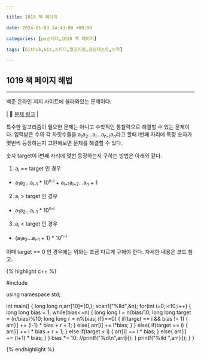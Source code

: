 ```yaml
---

title: 1019 책 페이지

date: 2024-01-03 14:43:00 +09:00

categories: [ps스터디,1019 책 페이지]

tags: [Github,Git,스터디,알고리즘,코딩테스트,수학]

---
```


## 1019 책 페이지 해법
---
백준 온라인 저지 사이트에 올라와있는 문제이다.

| :link:  [문제 링크](https://www.acmicpc.net/problem/1019)  |

특수한 알고리즘이 필요한 문제는 아니고 수학적인 통찰력으로 해결할 수 있는 문제이다. 입력받은 수의 각 자릿수들을 a<sub>1</sub>a<sub>2</sub>...a<sub>i</sub>...a<sub>n-1</sub>a<sub>n</sub>라고 할때 i번째 자리에 특정 숫자가 몇번씩 등장하는지 고민해보면 문제를 해결할 수 있다.

숫자 target이 i번째 자리에 몇번 등장하는지 구하는 방법은 아래와 같다.

1) a<sub>i</sub> == target 인 경우
-  a<sub>1</sub>a<sub>2</sub>...a<sub>i-1</sub> * 10<sup>n-i</sup> + a<sub>i+1</sub>a<sub>i+2</sub>...a<sub>n</sub> + 1

2) a<sub>i</sub> > target 인 경우
- a<sub>1</sub>a<sub>2</sub>...a<sub>i-1</sub> * 10<sup>n-i</sup>

3) a<sub>i</sub> < target 인 경우
- (a<sub>1</sub>a<sub>2</sub>...a<sub>i-1</sub> + 1) * 10<sup>n-i</sup>

이때 target == 0 인 경우에는 위와는 조금 다르게 구해야 한다. 자세한 내용은 코드 참고.

{% highlight c++ %}

#include<cstdio>

using namespace std;

int main()
{
	long long n,arr[10]={0,};
	scanf("%lld",&n);
	for(int i=0;i<10;i++)
	{
		long long bias = 1;
		while(bias<=n)
		{
			long long l = n/bias/10;
			long long target = (n/bias)%10;
			long long r = n%bias;
			if(i==0)
			{
				if(target == i && bias != 1)
				{
					arr[i] += (l-1) * bias + r + 1;
				}
				else{
					arr[i] += l*bias;
				}
			}
			else{
				if(target == i)
				{
					arr[i] += l * bias + r + 1;
				}
				else if(target < i)
				{
					arr[i] += l * bias;
				}
				else{
					arr[i] += (l+1) * bias;
				}
			}
			bias *= 10; 
			//printf("%d\n",arr[i]);
		}
		printf("%lld ",arr[i]);
	}
}

{% endhighlight %}